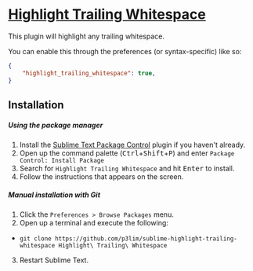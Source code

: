 # [Highlight Trailing Whitespace](//packagecontrol.io/packages/Highlight%20Trailing%20Whitespace)

This plugin will highlight any trailing whitespace.

You can enable this through the preferences (or syntax-specific) like so:
```json
{
	"highlight_trailing_whitespace": true,
}
```

## Installation

##### Using the package manager

1. Install the [Sublime Text Package Control](//packagecontrol.io/installation) plugin if you haven't already.
2. Open up the command palette (<kbd>Ctrl</kbd>+<kbd>Shift</kbd>+<kbd>P</kbd>) and enter `Package Control: Install Package`
3. Search for `Highlight Trailing Whitespace` and hit <kbd>Enter</kbd> to install.
4. Follow the instructions that appears on the screen.

##### Manual installation with Git

1. Click the `Preferences > Browse Packages` menu.
2. Open up a terminal and execute the following:
 - `git clone https://github.com/p3lim/sublime-highlight-trailing-whitespace Highlight\ Trailing\ Whitespace`
3. Restart Sublime Text.
